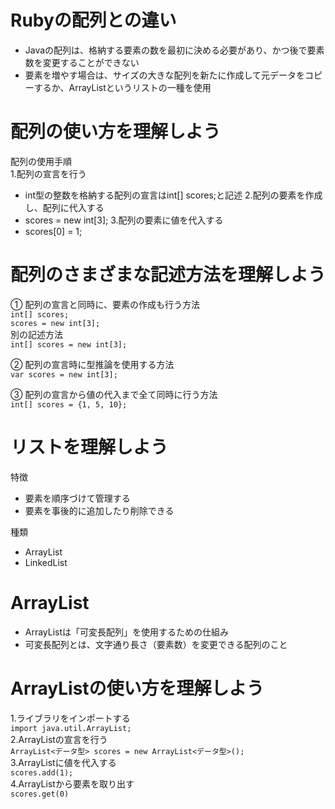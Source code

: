 # Rubyの配列との違い
- Javaの配列は、格納する要素の数を最初に決める必要があり、かつ後で要素数を変更することができない
- 要素を増やす場合は、サイズの大きな配列を新たに作成して元データをコピーするか、ArrayListというリストの一種を使用

# 配列の使い方を理解しよう
配列の使用手順  
1.配列の宣言を行う  
  - int型の整数を格納する配列の宣言はint[] scores;と記述
2.配列の要素を作成し、配列に代入する
  - scores = new int[3];
3.配列の要素に値を代入する
  - scores[0] = 1;
 
# 配列のさまざまな記述方法を理解しよう
① 配列の宣言と同時に、要素の作成も行う方法  
`int[] scores;`  
`scores = new int[3];`  
別の記述方法  
`int[] scores = new int[3];`  

② 配列の宣言時に型推論を使用する方法  
`var scores = new int[3];`  

③ 配列の宣言から値の代入まで全て同時に行う方法  
`int[] scores = {1, 5, 10};`  

# リストを理解しよう
特徴
- 要素を順序づけて管理する
- 要素を事後的に追加したり削除できる

種類
- ArrayList
- LinkedList

# ArrayList
- ArrayListは「可変長配列」を使用するための仕組み
- 可変長配列とは、文字通り長さ（要素数）を変更できる配列のこと

# ArrayListの使い方を理解しよう
1.ライブラリをインポートする  
`import java.util.ArrayList;`  
2.ArrayListの宣言を行う  
`ArrayList<データ型> scores = new ArrayList<データ型>();`  
3.ArrayListに値を代入する  
`scores.add(1);`  
4.ArrayListから要素を取り出す  
`scores.get(0)`
